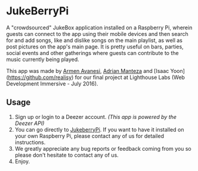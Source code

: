 # JukeBerryPi

A "crowdsourced" JukeBox application installed on a Raspberry Pi,
wherein guests can connect to the app using their mobile devices and then search for and add songs, 
like and dislike songs on the main playlist,  as well as post pictures on the app's main page. 
It is pretty useful on bars, parties, social  events and other gatherings where guests can contribute 
to the music currently being played. 

This app was made by [Armen Avanesi](https://github.com/armen115), [Adrian Manteza](https://github.com/AdManteza) and 
[Isaac Yoon] (https://github.com/realisy) for our final project at 
Lighthouse Labs (Web Development Immersive - July 2016).

## Usage

1. Sign up or login to a Deezer account. *(This app is powered by the Deezer API)*
2. You can go directly to [JukeberryPi](http://jukeberrypi.herokuapp.com/admin). If you want to have it installed on your own Raspberry Pi, please contact any of us for detailed instructions.
3. We greatly appreciate any bug reports or feedback coming from you so please don't hesitate to contact any of us.
4. Enjoy.
